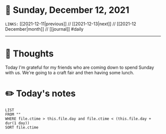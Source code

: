 # 📅 Sunday, December 12, 2021
`LINKS:` [[2021-12-11|previous]] // [[2021-12-13|next]] // [[2021-12 December|month]] // [[journal]] 
#daily

---
# 💭 Thoughts
Today I'm grateful for my friends who are coming down to spend Sunday with us. We're going to a craft fair and then having some lunch. 

# ✏️ Today's notes
```dataview
LIST 
FROM ""
WHERE file.ctime > this.file.day and file.ctime < (this.file.day + dur(1 day))
SORT file.ctime
```

